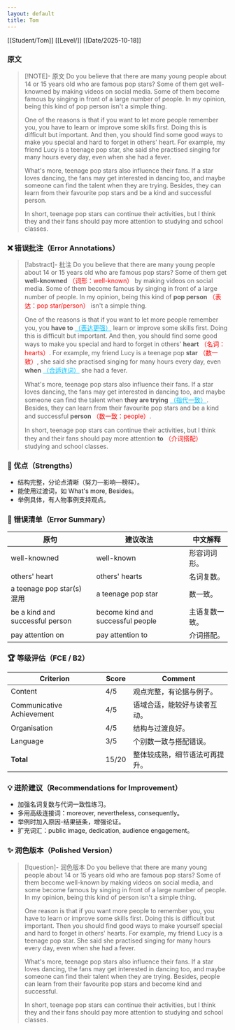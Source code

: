 ```yaml
---
layout: default
title: Tom
---
```


[[Student/Tom]]
[[Level/]]
[[Date/2025-10-18]]

### 原文

> [!NOTE]- 原文
> Do you believe that there are many young people about 14 or 15 years old who are famous pop stars? Some of them get well-knowned by making videos on social media. Some of them become famous by singing in front of a large number of people. In my opinion, being this kind of pop person isn't a simple thing.
>
> One of the reasons is that if you want to let more people remember you, you have to learn or improve some skills first. Doing this is difficult but important. And then, you should find some good ways to make you special and hard to forget in others' heart. For example, my friend Lucy is a teenage pop star, she said she practised singing for many hours every day, even when she had a fever.
>
> What's more, teenage pop stars also influence their fans. If a star loves dancing, the fans may get interested in dancing too, and maybe someone can find the talent when they are trying. Besides, they can learn from their favourite pop stars and be a kind and successful person.
>
> In short, teenage pop stars can continue their activities, but I think they and their fans should pay more attention to studying and school classes.

### ❌ 错误批注（Error Annotations）

> [!abstract]- 批注
> Do you believe that there are many young people about 14 or 15 years old who are famous pop stars? Some of them get **well-knowned** <span style="color:red">（词形：well-known）</span> by making videos on social media. Some of them become famous by singing in front of a large number of people. In my opinion, being this kind of **pop person** <span style="color:red">（表达：pop star/person）</span> isn't a simple thing.
>
> One of the reasons is that if you want to let more people remember you, you **have to** <span style="color:deepskyblue; text-decoration: underline;">（表达更强）</span> learn or improve some skills first. Doing this is difficult but important. And then, you should find some good ways to make you special and hard to forget in others' **heart** <span style="color:red">（名词：hearts）</span>. For example, my friend Lucy is a teenage pop **star** <span style="color:red">（数一致）</span>, she said she practised singing for many hours every day, even **when** <span style="color:deepskyblue; text-decoration: underline;">（合适连词）</span> she had a fever.
>
> What's more, teenage pop stars also influence their fans. If a star loves dancing, the fans may get interested in dancing too, and maybe someone can find the talent when **they are trying** <span style="color:deepskyblue; text-decoration: underline;">（指代一致）</span>. Besides, they can learn from their favourite pop stars and be a kind and successful **person** <span style="color:red">（数一致：people）</span>.
>
> In short, teenage pop stars can continue their activities, but I think they and their fans should pay more attention **to** <span style="color:red">（介词搭配）</span> studying and school classes.

### 🌟 优点（Strengths）
- 结构完整，分论点清晰（努力—影响—榜样）。
- 能使用过渡词，如 What's more, Besides。
- 举例具体，有人物事例支持观点。

### 🧾 错误清单（Error Summary）
| 原句 | 建议改法 | 中文解释 |
|------|-----------|-----------|
| well-knowned | well-known | 形容词词形。
| others' heart | others' hearts | 名词复数。
| a teenage pop star(s) 混用 | a teenage pop star | 数一致。
| be a kind and successful person | become kind and successful people | 主语复数一致。
| pay attention on | pay attention to | 介词搭配。

### 🏆 等级评估（FCE / B2）
| Criterion | Score | Comment |
|------------|--------|----------|
| Content | 4/5 | 观点完整，有论据与例子。
| Communicative Achievement | 4/5 | 语域合适，能较好与读者互动。
| Organisation | 4/5 | 结构与过渡良好。
| Language | 3/5 | 个别数一致与搭配错误。
| **Total** | 15/20 | 整体较成熟，细节语法可再提升。

### 💡 进阶建议（Recommendations for Improvement）
- 加强名词复数与代词一致性练习。
- 多用高级连接词：moreover, nevertheless, consequently。
- 举例时加入原因-结果链条，增强论证。
- 扩充词汇：public image, dedication, audience engagement。

### ✨ 润色版本（Polished Version）
> [!question]- 润色版本
> Do you believe that there are many young people about 14 or 15 years old who are famous pop stars? Some of them become well-known by making videos on social media, and some become famous by singing in front of a large number of people. In my opinion, being this kind of person isn't a simple thing.
>
> One reason is that if you want more people to remember you, you have to learn or improve some skills first. Doing this is difficult but important. Then you should find good ways to make yourself special and hard to forget in others' hearts. For example, my friend Lucy is a teenage pop star. She said she practised singing for many hours every day, even when she had a fever.
>
> What's more, teenage pop stars also influence their fans. If a star loves dancing, the fans may get interested in dancing too, and maybe someone can find their talent when they are trying. Besides, people can learn from their favourite pop stars and become kind and successful.
>
> In short, teenage pop stars can continue their activities, but I think they and their fans should pay more attention to studying and school classes.

